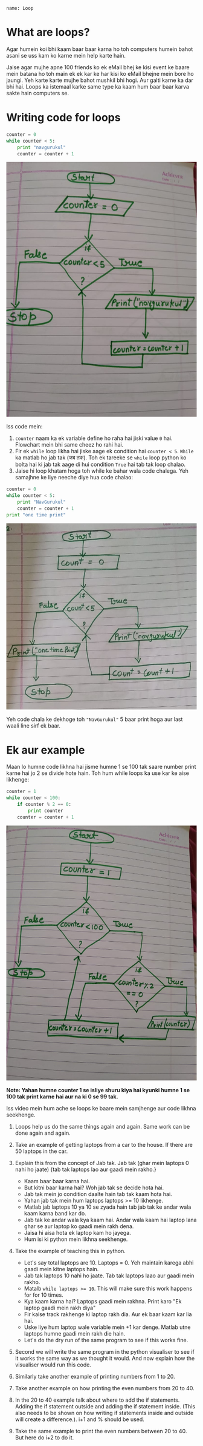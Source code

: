 ```ngMeta
name: Loop

```

# What are loops?

Agar humein koi bhi kaam baar baar karna ho toh computers humein bahot asani se uss kam ko karne mein help karte hain.

Jaise agar mujhe apne 100 friends ko ek eMail bhej ke kisi event ke baare mein batana ho toh main ek ek kar ke har kisi ko eMail bhejne mein bore ho jaungi. Yeh karte karte mujhe bahot mushkil bhi hogi. Aur galti karne ka dar bhi hai. Loops ka istemaal karke same type ka kaam hum baar baar karva sakte hain computers se.


# Writing code for loops

```python
counter = 0
while counter < 5:
	print "navgurukul"
	counter = counter + 1
```
![Mobile Video Recorder](assets/example2.jpeg)

Iss code mein:

1. `counter` naam ka ek variable define ho raha hai jiski value `0` hai. Flowchart mein bhi same cheez ho rahi hai.
2. Fir ek `while` loop likha hai jiske aage ek condition hai `counter < 5`. `While` ka matlab ho jab tak (जब तक). Toh ek tareeke se `while` loop python ko bolta hai ki jab tak aage di hui condition `True` hai tab tak loop chalao.
3. Jaise hi loop khatam hoga toh while ke bahar wala code chalega. Yeh samajhne ke liye neeche diye hua code chalao:

```python
counter = 0 
while counter < 5:
	print "NavGurukul"
	counter = counter + 1
print "one time print"
```
![Mobile Video Recorder](assets/example1.jpeg)

Yeh code chala ke dekhoge toh `"NavGurukul"` 5 baar print hoga aur last waali line sirf ek baar.

# Ek aur example

Maan lo humne code likhna hai jisme humne 1 se 100 tak saare number print karne hai jo 2 se divide hote hain. Toh hum while loops ka use kar ke aise likhenge:


```python
counter = 1
while counter < 100:
	if counter % 2 == 0:
		print counter
	counter = counter + 1
```
![Mobile Video Recorder](assets/example3.jpeg)

**Note: Yahan humne counter 1 se isliye shuru kiya hai kyunki humne 1 se 100 tak print karne hai aur na ki 0 se 99 tak.**

Iss video mein hum ache se loops ke baare mein samjhenge aur code likhna seekhenge.

<!-- @[youtube](loops-video-id-here) -->

<!-- ## Structure of the Video -->
1. Loops help us do the same things again and again. Same work can be done again and again.

2. Take an example of getting laptops from a car to the house. If there are 50 laptops in the car.

3. Explain this from the concept of Jab tak. Jab tak (ghar mein laptops 0 nahi ho jaate) {tab tak laptops lao aur gaadi mein rakho.}
      - Kaam baar baar karna hai.
      - But kitni baar karna hai? Woh jab tak se decide hota hai.
      - Jab tak mein jo condition daalte hain tab tak kaam hota hai.
      - Yahan jab tak mein hum laptops laptops >= 10 likhenge.
      - Matlab jab laptops 10 ya 10 se zyada hain tab jab tak ke andar wala kaam karna band kar do.
      - Jab tak ke andar wala kya kaam hai. Andar wala kaam hai laptop lana ghar se aur laptop ko gaadi mein rakh dena.
      - Jaisa hi aisa hota ek laptop kam ho jayega.
      - Hum isi ki python mein likhna seekhenge.
4. Take the example of teaching this in python.
      - Let's say total laptops are 10. Laptops = 0. Yeh maintain karega abhi gaadi mein kitne laptops hain.
      - Jab tak laptops 10 nahi ho jaate. Tab tak laptops laao aur gaadi mein rakho.
      - Matalb `while laptops >= 10`. This will make sure this work happens for for 10 times.
      - Kya kaam karna hai? Laptops gaadi mein rakhna. Print karo "Ek laptop gaadi mein rakh diya"
      - Fir kaise track rakhenge ki laptop rakh dia. Aur ek baar kaam kar lia hai.
      - Uske liye hum laptop wale variable mein +1 kar denge. Matlab utne laptops humne gaadi mein rakh die hain.
      - Let's do the dry run of the same program to see if this works fine.
5. Second we will write the same program in the python visualiser to see if it works the same way as we thought it would. And now explain how the visualiser would run this code.
6. Similarly take another example of printing numbers from 1 to 20.
7. Take another example on how printing the even numbers from 20 to 40.
8. In the 20 to 40 example talk about where to add the if statements. Adding the if statement outside and adding the if statement inside. (This also needs to be shown on how writing if statements inside and outside will create a difference.). i+1 and % should be used.
9. Take the same example to print the even numbers between 20 to 40. But here do i+2 to do it.

